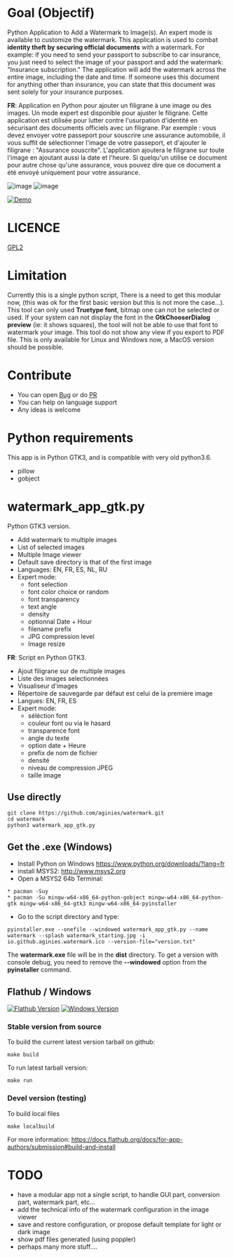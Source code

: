 # Goal (Objectif)

Python Application to Add a Watermark to Image(s). An expert mode is available to customize the watermark.
This application is used to combat **identity theft by securing official documents** with a watermark. For example: if you need to send your passport to subscribe to car insurance, you just need to select the image of your passport and add the watermark: "Insurance subscription." The application will add the watermark across the entire image, including the date and time. If someone uses this document for anything other than insurance, you can state that this document was sent solely for your insurance purposes.

**FR**: Application en Python pour ajouter un filigrane à une image ou des images. Un mode expert est disponible pour ajuster le filigrane. 
Cette application est utilisée pour lutter contre l'usurpation d'identité en sécurisant des documents officiels avec un filigrane. Par exemple : vous devez envoyer votre passeport pour souscrire une assurance automobile, il vous suffit de sélectionner l'image de votre passeport, et d'ajouter le filigrane : "Assurance souscrite". L'application ajoutera le filigrane sur toute l'image en ajoutant aussi la date et l'heure. Si quelqu'un utilise ce document pour autre chose qu'une assurance, vous pouvez dire que ce document a été envoyé uniquement pour votre assurance.

![image](https://raw.githubusercontent.com/aginies/watermark/refs/heads/main/images/main_expert.png)
![image](https://raw.githubusercontent.com/aginies/watermark/refs/heads/main/images/example.png)

[![Demo](https://img.youtube.com/vi/bZkLoEjths0/0.jpg)](https://www.youtube.com/watch?v=bZkLoEjths0)

# LICENCE

[GPL2](https://www.gnu.org/licenses/old-licenses/gpl-2.0.html)

# Limitation

Currently this is a single python script, There is a need to get this modular now, (this was ok for the first basic version but this is not more the case...). 
This tool can only used **Truetype font**, bitmap one can not be selected or used.
If your system can not display the font in the **GtkChooserDialog preview** (ie: it shows squares), the tool will not be able to use that font to watermark your image.
This tool do not show any view if you export to PDF file.
This is only available for Linux and Windows now, a MacOS version should be possible.

# Contribute

* You can open [Bug](https://github.com/aginies/watermark/issues) or do [PR](https://github.com/aginies/watermark/pulls)
* You can help on language support
* Any ideas is welcome

# Python requirements

This app is in Python GTK3, and is compatible with very old python3.6.

* pillow
* gobject

# watermark_app_gtk.py

Python GTK3 version.
* Add watermark to multiple images
* List of selected images
* Multiple Image viewer
* Default save directory is that of the first image
* Languages: EN, FR, ES, NL, RU
* Expert mode: 
  * font selection
  * font color choice or random
  * font transparency
  * text angle
  * density
  * optionnal Date + Hour
  * filename prefix
  * JPG compression level
  * Image resize

**FR**:
Script en Python GTK3.
* Ajout filigrane sur de multiple images
* Liste des images selectionnées
* Visualiseur d'images
* Répertoire de sauvegarde par défaut est celui de la première image
* Langues: EN, FR, ES
* Expert mode: 
  * séléction font
  * couleur font ou via le hasard
  * transparence font
  * angle du texte
  * option date + Heure
  * prefix de nom de fichier
  * densité
  * niveau de compression JPEG
  * taille image

## Use directly

```
git clone https://github.com/aginies/watermark.git
cd watermark
python3 watermark_app_gtk.py
```

## Get the .exe (Windows)

* Install Python on Windows https://www.python.org/downloads/?lang=fr
* install MSYS2: http://www.msys2.org
* Open a MSYS2 64b Terminal:
```
* pacman -Suy
* pacman -Su mingw-w64-x86_64-python-gobject mingw-w64-x86_64-python-gtk mingw-w64-x86_64-gtk3 mingw-w64-x86_64-pyinstaller
```

* Go to the script directory and type:
```
pyinstaller.exe --onefile --windowed watermark_app_gtk.py --name watermark --splash watermark_starting.jpg -i io.github.aginies.watermark.ico --version-file="version.txt"
```

The **watermark.exe** file will be in the **dist** directory.
To get a version with console debug, you need to remove the **--windowed** option from the **pyinstaller** command.

## Flathub / Windows

[![Flathub Version](https://img.shields.io/badge/Flathub_watermark-4.5-blue)](https://flathub.org/apps/io.github.aginies.watermark)
[![Windows Version](https://img.shields.io/badge/Windows_watermark-4.5-blue)](https://github.com/aginies/watermark/releases/download/4.5/watermark_4.5.exe.zip)

### Stable version from source

To build the current latest version tarball on github:
```
make build
```
To run latest tarball version:
```
make run
```

### Devel version (testing)

To build local files
```
make localbuild
```

For more information: https://docs.flathub.org/docs/for-app-authors/submission#build-and-install

# TODO

* have a modular app not a single script, to handle GUI part, conversion part, watermark part, etc...
* add the technical info of the watermark configuration in the image viewer
* save and restore configuration, or propose default template for light or dark image
* show pdf files generated (using poppler)
* perhaps many more stuff....
